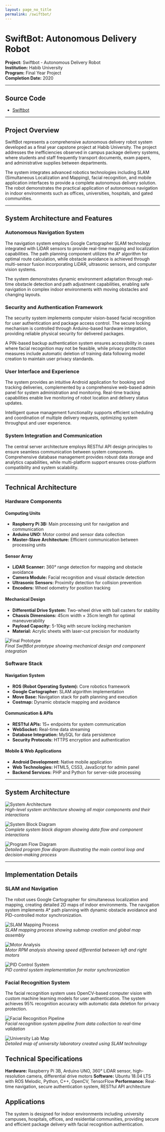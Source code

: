 ```yaml
---
layout: page_no_title
permalink: /swiftbot/
---
```


# SwiftBot: Autonomous Delivery Robot

**Project:** Swiftbot - Autonomous Delivery Robot  
**Institution:** Habib University  
**Program:** Final Year Project  
**Completion Date:** 2020

---
## Source Code
 - [Swiftbot](https://github.com/sameeranees/SwiftBot)
 
---

## Project Overview

SwiftBot represents a comprehensive autonomous delivery robot system developed as a final year capstone project at Habib University. The project addresses the inefficiencies observed in campus package delivery systems, where students and staff frequently transport documents, exam papers, and administrative supplies between departments.

The system integrates advanced robotics technologies including SLAM (Simultaneous Localization and Mapping), facial recognition, and mobile application interfaces to provide a complete autonomous delivery solution. The robot demonstrates the practical application of autonomous navigation in indoor environments such as offices, universities, hospitals, and gated communities.

---

## System Architecture and Features

### Autonomous Navigation System
The navigation system employs Google Cartographer SLAM technology integrated with LiDAR sensors to provide real-time mapping and localization capabilities. The path planning component utilizes the A* algorithm for optimal route calculation, while obstacle avoidance is achieved through multi-sensor fusion incorporating LiDAR, ultrasonic sensors, and computer vision systems.

The system demonstrates dynamic environment adaptation through real-time obstacle detection and path adjustment capabilities, enabling safe navigation in complex indoor environments with moving obstacles and changing layouts.

### Security and Authentication Framework
The security system implements computer vision-based facial recognition for user authentication and package access control. The secure locking mechanism is controlled through Arduino-based hardware integration, providing reliable physical security for delivered packages.

A PIN-based backup authentication system ensures accessibility in cases where facial recognition may not be feasible, while privacy protection measures include automatic deletion of training data following model creation to maintain user privacy standards.

### User Interface and Experience
The system provides an intuitive Android application for booking and tracking deliveries, complemented by a comprehensive web-based admin panel for system administration and monitoring. Real-time tracking capabilities enable live monitoring of robot location and delivery status updates.

Intelligent queue management functionality supports efficient scheduling and coordination of multiple delivery requests, optimizing system throughput and user experience.

### System Integration and Communication
The central server architecture employs RESTful API design principles to ensure seamless communication between system components. Comprehensive database management provides robust data storage and analytics capabilities, while multi-platform support ensures cross-platform compatibility and system scalability.

---

## Technical Architecture

### Hardware Components

#### Computing Units
- **Raspberry Pi 3B:** Main processing unit for navigation and communication
- **Arduino UNO:** Motor control and sensor data collection
- **Master-Slave Architecture:** Efficient communication between processing units

#### Sensor Array
- **LiDAR Scanner:** 360° range detection for mapping and obstacle avoidance
- **Camera Module:** Facial recognition and visual obstacle detection
- **Ultrasonic Sensors:** Proximity detection for collision prevention
- **Encoders:** Wheel odometry for position tracking

#### Mechanical Design
- **Differential Drive System:** Two-wheel drive with ball casters for stability
- **Chassis Dimensions:** 45cm width × 35cm length for optimal maneuverability
- **Payload Capacity:** 5-10kg with secure locking mechanism
- **Material:** Acrylic sheets with laser-cut precision for modularity

![Final Prototype](assets/images/swiftbot_final_prototype.png)  
*Final SwiftBot prototype showing mechanical design and component integration*

### Software Stack

#### Navigation System
- **ROS (Robot Operating System):** Core robotics framework
- **Google Cartographer:** SLAM algorithm implementation
- **Move Base:** Navigation stack for path planning and execution
- **Costmap:** Dynamic obstacle mapping and avoidance

#### Communication & APIs
- **RESTful APIs:** 15+ endpoints for system communication
- **WebSocket:** Real-time data streaming
- **Database Integration:** MySQL for data persistence
- **Security Protocols:** HTTPS encryption and authentication

#### Mobile & Web Applications
- **Android Development:** Native mobile application
- **Web Technologies:** HTML5, CSS3, JavaScript for admin panel
- **Backend Services:** PHP and Python for server-side processing

---

## System Architecture

![System Architecture](assets/images/swiftbot_system_diagram.png)  
*High-level system architecture showing all major components and their interactions*

![System Block Diagram](assets/images/swiftbot_system_block_diagram.png)  
*Complete system block diagram showing data flow and component interactions*

![Program Flow Diagram](assets/images/swiftbot_program_flow.png)  
*Detailed program flow diagram illustrating the main control loop and decision-making process*

---

## Implementation Details

### SLAM and Navigation

The robot uses Google Cartographer for simultaneous localization and mapping, creating detailed 2D maps of indoor environments. The navigation system implements A* path planning with dynamic obstacle avoidance and PID-controlled motor synchronization.

![SLAM Mapping Process](assets/images/swiftbot_slam_mapping.png)  
*SLAM mapping process showing submap creation and global map assembly*

![Motor Analysis](assets/images/swiftbot_motor_analysis.png)  
*Motor RPM analysis showing speed differential between left and right motors*

![PID Control System](assets/images/swiftbot_pid_control.png)  
*PID control system implementation for motor synchronization*

### Facial Recognition System

The facial recognition system uses OpenCV-based computer vision with custom machine learning models for user authentication. The system achieves 95% recognition accuracy with automatic data deletion for privacy protection.

![Facial Recognition Pipeline](assets/images/swiftbot_face_recognition.png)  
*Facial recognition system pipeline from data collection to real-time validation*

![University Lab Map](assets/images/swiftbot_university_map.png)  
*Detailed map of university laboratory created using SLAM technology*


## Technical Specifications

**Hardware:** Raspberry Pi 3B, Arduino UNO, 360° LiDAR sensor, high-resolution camera, differential drive motors
**Software:** Ubuntu 18.04 LTS with ROS Melodic, Python, C++, OpenCV, TensorFlow
**Performance:** Real-time navigation, secure authentication system, RESTful API architecture

## Applications

The system is designed for indoor environments including university campuses, hospitals, offices, and residential communities, providing secure and efficient package delivery with facial recognition authentication.

